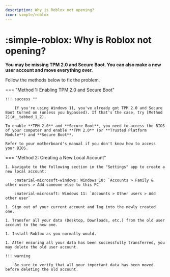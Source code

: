 ```yaml
---
description: Why is Roblox not opening?
icon: simple/roblox
---
```


# :simple-roblox: Why is Roblox not opening?

**You may be missing TPM 2.0 and Secure Boot. You can also make a new user account and move everything over.**

Follow the methods below to fix the problem.

=== "Method 1: Enabling TPM 2.0 and Secure Boot"

    !!! success ""

        If you're using Windows 11, you've already got TPM 2.0 and Secure Boot turned on (unless you bypassed). If that's the case, try [Method 2](#__tabbed_1_2).

    To enable **TPM 2.0** and **Secure Boot**, you need to access the BIOS of your computer and enable **TPM 2.0** (or **Trusted Platform Module**) and **Secure Boot**.

    Refer to your motherboard's manual if you don't know how to access your BIOS.

=== "Method 2: Creating a New Local Account"

    1. Navigate to the following section in the "Settings" app to create a new local account:

        :material-microsoft-windows: Windows 10: `Accounts > Family & other users > Add someone else to this PC`
        
        :material-microsoft: Windows 11: `Accounts > Other users > Add other user`

    1. Sign out of your current account and log into the newly created one.

    1. Transfer all your data (Desktop, Downloads, etc.) from the old user account to the new one.

    1. Install Roblox as you normally would.

    1. After ensuring all your data has been successfully transferred, you may delete the old user account.

    !!! warning

        Be sure to verify that all your important data has been moved before deleting the old account.
